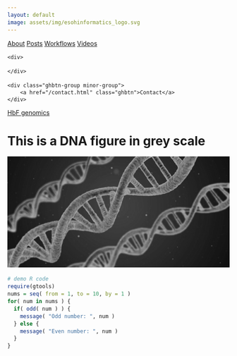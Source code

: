 ```yaml
---
layout: default
image: assets/img/esohinformatics_logo.svg
---
```


<div class="actions ghbtn-container">
    <div class="ghbtn-group">
        <a href="/about.html" class="ghbtn">About</a>
        <a href="/post.html" class="ghbtn">Posts</a>
        <a href="/workflow.html" class="ghbtn">Workflows</a>
        <a href="/video.html" class="ghbtn">Videos</a>
    </div>
    
    <div> 

    </div>

    <div class="ghbtn-group minor-group">
        <a href="/contact.html" class="ghbtn">Contact</a>
    </div>
</div>

[HbF genomics](./hbfgwascodebook.html)

# This is a DNA figure in grey scale

![](uploads/dna_greyscale.png)

```r
# demo R code
require(gtools)
nums = seq( from = 1, to = 10, by = 1 )
for( num in nums ) { 
  if( odd( num ) ) {
    message( "Odd number: ", num )
  } else {
    message( "Even number: ", num )
  }
}
```

